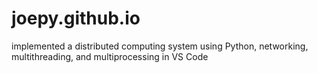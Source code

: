 # joepy.github.io
implemented a distributed computing system using Python, networking, multithreading, and multiprocessing in VS Code
